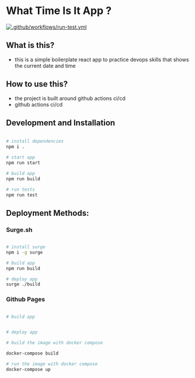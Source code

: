 # What Time Is It App ?

[![.github/workflows/run-test.yml](https://github.com/mmaquer2/what-time-is-it-app/actions/workflows/run-test.yml/badge.svg)](https://github.com/mmaquer2/what-time-is-it-app/actions/workflows/run-test.yml)


## What is this?
- this is a simple boilerplate react app to practice devops skills that shows the current date and time

## How to use this?

- the project is built around github actions ci/cd
- github actions ci/cd


## Development and Installation

```bash

# install dependencies
npm i .

# start app
npm run start

# build app
npm run build

# run tests
npm run test

```

## Deployment Methods:

### Surge.sh 

```bash

# install surge
npm i -g surge

# build app
npm run build

# deploy app
surge ./build

```

### Github Pages

```bash

# build app


# deploy app

```


```bash
# build the image with docker compose

docker-compose build

# run the image with docker compose
docker-compose up

```